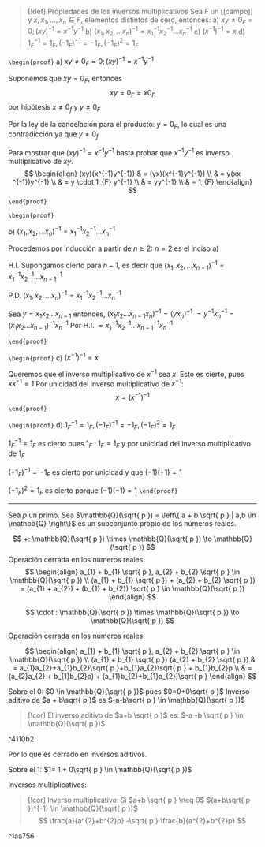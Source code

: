 

> [!def] Propiedades de los inversos multiplicativos
> Sea $F$ un [[campo]] y $x,x_{1},\dots,x_{n} \in F$, elementos distintos de cero, entonces:
  a) $xy\neq 0_{F}=0;(xy)^{-1} = x^{-1}y^{-1}$
  b) $(x_{1},x_{2},\dots x_{n})^{-1} = x_{1}^{-1} x_{2}^{-1} \dots x_{n}^{-1}$
  c) $(x ^{-1})^{-1} = x$
  d) $1_{F}^{-1}=1_{F}, (-1_{F})^{-1} = -1_{F},(-1_{F})^{2}=1_{F}$



`\begin{proof}`
a) $xy\neq 0_{F}=0;(xy)^{-1} = x^{-1}y^{-1}$

Suponemos que $xy =0_{F}$, entonces
$$
xy=0_{F} = x0_{F}
$$
por hipótesis $x\neq 0_{f}$ y $y \neq 0_{F}$

Por la ley de la cancelación para el producto: $y = 0_{F}$, lo cual es una contradicción ya que $y \neq 0_{f}$

Para mostrar que $(xy)^{-1} = x^{-1}y^{-1}$ basta probar que $x^{-1}y^{-1}$ es inverso multiplicativo de $xy$.
$$
\begin{align}
(xy)(x^{-1}y^{-1})  & = (yx)(x^{-1}y^{-1}) \\
 & = y(xx ^{-1})y^{-1} \\
 & = y \cdot 1_{F} y^{-1}  \\
 & = yy^{-1}  \\
 & = 1_{F}
\end{align}
$$
`\end{proof}`

`\begin{proof}`

b) $(x_{1},x_{2},\dots x_{n})^{-1} = x_{1}^{-1} x_{2}^{-1} \dots x_{n}^{-1}$

Procedemos por inducción a partir de $n \geq 2$:
$n = 2$ es el inciso a) 

H.I.
Supongamos cierto para $n-1$, es decir que $(x_{1},x_{2},\dots x_{n-1})^{-1} = x_{1}^{-1} x_{2}^{-1} \dots x_{n-1}^{-1}$

P.D. $(x_{1},x_{2},\dots x_{n})^{-1} = x_{1}^{-1} x_{2}^{-1} \dots x_{n}^{-1}$

Sea $y = x_{1}x_{2}\dots x_{n-1}$
entonces, $(x_{1}x_{2}\dots x_{n-1}x_{n})^{-1} =(yx_{n})^{-1}$
$= y ^{-1} x_{n}^{-1} = (x_{1} x_{2} \dots x_{n-1})^{-1} x_{n}^{-1}$
Por H.I.
$= x_{1}^{-1}x_{2}^{-1}\dots x_{n-1}^{-1}x_{n}^{-1}$

`\end{proof}`

`\begin{proof}`
c) $(x ^{-1})^{-1} = x$

Queremos que el inverso multiplicativo de $x ^{-1}$ sea $x$. 
Esto es cierto, pues $x x^{-1} = 1$
Por unicidad del inverso multiplicativo de $x ^{-1}$:
$$
x = (x^{-1})^{-1}
$$
`\end{proof}`

`\begin{proof}`
d) $1_{F}^{-1}=1_{F}, (-1_{F})^{-1} = -1_{F},(-1_{F})^{2}=1_{F}$

$1_{F}^{-1} = 1_{F}$ es cierto pues $1_{F} \cdot 1_{F} = 1_{F}$ y por unicidad del inverso multiplicativo de $1_{F}$

$(-1_{F})^{-1} = -1_{F}$ es cierto por unicidad y que $(-1)(-1)=1$

$(-1_{F})^{2} =1_{F}$  es cierto porque $(-1)(-1) =1$ 
`\end{proof}`

---


Sea $p$ un primo.
Sea $\mathbb{Q}(\sqrt{ p }) = \left\{  a + b \sqrt{ p } | a,b \in \mathbb{Q} \right\}$ es un subconjunto propio de los números reales. 

$$
+: \mathbb{Q}(\sqrt{ p }) \times \mathbb{Q}(\sqrt{ p }) \to \mathbb{Q}(\sqrt{ p })
$$
Operación cerrada en los números reales
$$
 \begin{align}
a_{1} + b_{1} \sqrt{ p }, a_{2} + b_{2} \sqrt{ p } \in \mathbb{Q}(\sqrt{ p }) \\
(a_{1} + b_{1} \sqrt{ p }) + (a_{2} + b_{2} \sqrt{ p }) = (a_{1} + a_{2}) + (b_{1} + b_{2}) \sqrt{ p } \in \mathbb{Q}(\sqrt{ p })
\end{align}
$$

$$
\cdot : \mathbb{Q}(\sqrt{ p }) \times \mathbb{Q}(\sqrt{ p }) \to \mathbb{Q}(\sqrt{ p })
$$

Operación cerrada en los números reales

$$
 \begin{align}
a_{1} + b_{1} \sqrt{ p }, a_{2} + b_{2} \sqrt{ p } \in \mathbb{Q}(\sqrt{ p }) \\
(a_{1} + b_{1} \sqrt{ p })  (a_{2} + b_{2} \sqrt{ p })  
 & = a_{1}a_{2}+a_{1}b_{2}\sqrt{ p }+b_{1}a_{2}\sqrt{ p } + b_{1}b_{2}p  \\
 & = (a_{2}a_{2} + b_{1}b_{2}p) + (a_{1}b_{2}+b_{1}a_{2})\sqrt{ p }
\end{align}
$$


Sobre el 0:
$0 \in \mathbb{Q}(\sqrt{ p })$ pues $0=0+0\sqrt{ p }$
Inverso aditivo de $a + b\sqrt{ p }$ es $-a-b\sqrt{ p } \in \mathbb{Q}(\sqrt{ p })$

> [!cor] El inverso aditivo de $a+b \sqrt{ p }$ es:
> $-a -b \sqrt{ p } \in \mathbb{Q}(\sqrt{ p })$

^4110b2



Por lo que es cerrado en inversos aditivos.

Sobre el 1:
$1= 1 + 0\sqrt{ p } \in \mathbb{Q}(\sqrt{ p })$

Inversos multiplicativos:

> [!cor] Inverso multiplicativo:
Si $a+b \sqrt{ p } \neq 0$
$(a+b\sqrt{ p })^{-1} \in \mathbb{Q}(\sqrt{ p })$
$$ \frac{a}{a^{2}+b^{2}p} -\sqrt{ p } \frac{b}{a^{2}+b^{2}p} $$

^1aa756

